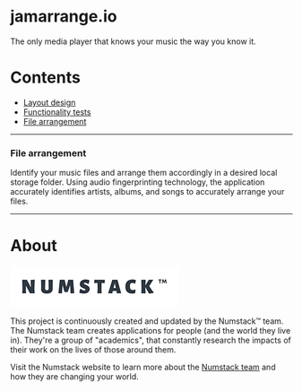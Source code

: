 # jamarrange.io

The only media player that knows your music the way you know it.

# Contents

- [Layout design](mediaplayer/layout1.py)
- [Functionality tests](source_code.py)
- [File arrangement](filerepo/musicrepo.py)

---

### File arrangement
Identify your music files and arrange them accordingly in a desired local storage folder. Using audio fingerprinting technology, the application accurately identifies artists, albums, and songs to accurately arrange your files.

---
# About
![Numstack™ logo](/assets/numstack_logo.png)

This project is continuously created and updated by the Numstack™ team.
The Numstack team creates applications for people (and the world they live in). They're a group of "academics", that constantly research the impacts of their work on the lives of those around them.

Visit the Numstack website to learn more about the [Numstack team](http://www.numstack.co.za/) and how they are changing your world.
